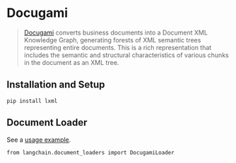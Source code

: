Docugami
========

> [Docugami](https://docugami.com) converts business documents into a Document XML Knowledge Graph, generating forests of XML semantic trees representing entire documents. This is a rich representation that includes the semantic and structural characteristics of various chunks in the document as an XML tree.

Installation and Setup[](#installation-and-setup "Direct link to Installation and Setup")
------------------------------------------------------------------------------------------

    pip install lxml

Document Loader[](#document-loader "Direct link to Document Loader")
---------------------------------------------------------------------

See a [usage example](/docs/integrations/document_loaders/docugami).

    from langchain.document_loaders import DocugamiLoader